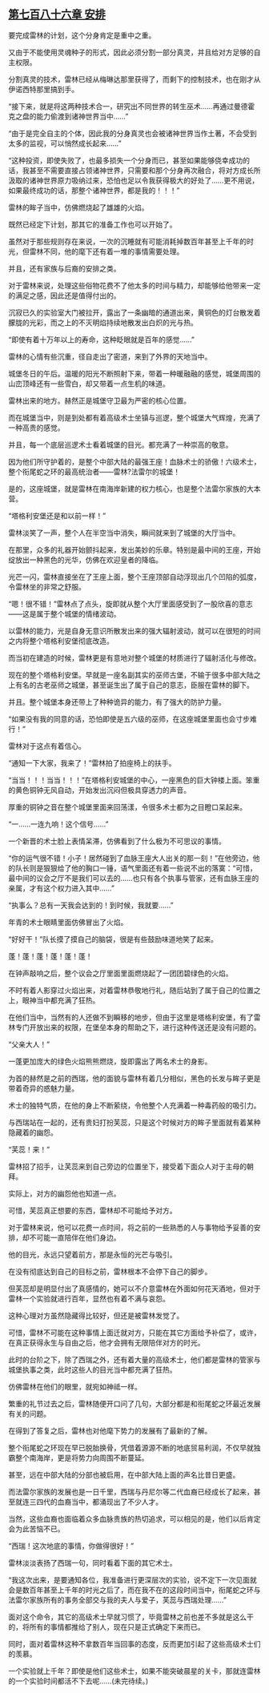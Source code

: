 ## [第七百八十六章 安排](https://www.xxbiquge.com/11_11222/9007501.html)


  要完成雷林的计划，这个分身肯定是重中之重。

  又由于不能使用灵魂种子的形式，因此必须分割一部分真灵，并且给对方足够的自主权限。

  分割真灵的技术，雷林已经从梅琳达那里获得了，而剩下的控制技术，也在刚才从伊诺西特那里搞到手。

  “接下来，就是将这两种技术合一，研究出不同世界的转生巫术……再通过曼德霍克之盘的能力偷渡到诸神世界当中……”

  “由于是完全自主的个体，因此我的分身真灵也会被诸神世界当作土著，不会受到太多的监视，可以悄然成长起来……”

  “这种投资，即使失败了，也最多损失一个分身而已，甚至如果能够侥幸成功的话，我甚至不需要直接占领诸神世界，只需要和那个分身再次融合，将对方成长所汲取的诸神世界原力吸纳过来，恐怕也足以令我获得极大的好处了……更不用说，如果最终成功的话，那整个诸神世界，都是我的！！！”

  雷林的眸子当中，仿佛燃烧起了雄雄的火焰。

  既然已经定下计划，那其它的准备工作也可以开始了。

  虽然对于那些规则存在来说，一次的沉睡就有可能消耗掉数百年甚至上千年的时光，但雷林不同，他的麾下还有着一堆的事情需要处理。

  并且，还有家族与后裔的安排之类。

  对于雷林来说，处理这些俗物花费不了他太多的时间与精力，却能够给他带来一定的满足之感，因此还是值得付出的。

  沉寂已久的实验室大门被拉开，露出了一条幽暗的通道出来，黄铜色的灯台散发着朦胧的光彩，而之上的不灭明焰持续地散发出白炽的光与热。

  “即使有着十万年以上的寿命，这种眨眼就是百年的感觉……”

  雷林的心情有些沉重，径自走出了密道，来到了外界的天地当中。

  城堡冬日的午后。温暖的阳光不断照射下来，带着一种暖融融的感觉，城堡周围的山峦顶峰还有一些雪白，却又带着一点生机的味道。

  雷林出来的地方。赫然正是城堡守卫最为严密的核心位置。

  而在城堡当中，则是到处都有着高级术士坐镇与巡逻，整个城堡大气辉煌，充满了一种高贵的感觉。

  并且，每一个底层巡逻术士看着城堡的目光。都充满了一种崇高的敬意。

  因为他们所守护着的，是整个中部大陆的最强王座！血脉术士的骄傲！六级术士，整个衔尾蛇之环的最高统治者——雷林?法雷尔的城堡！

  是的，这座城堡，就是雷林在南海岸新建的权力核心，也是整个法雷尔家族的大本营。

  “塔格利安堡还是和以前一样！”

  雷林淡笑了一声，整个人在半空当中消失，瞬间就来到了城堡的大厅当中。

  在那里，众多的礼器开始颤抖起来，发出美妙的乐章。特别是最中间的王座，开始绽放出一种黑色的光华，仿佛在欢迎皇者的降临。

  光芒一闪，雷林直接坐在了王座上面，整个王座顶部自动浮现出几个凹陷的弧度，令雷林坐的非常之舒服。

  “嗯！很不错！”雷林点了点头，旋即就从整个大厅里面感受到了一股欣喜的意志——这是属于整个城堡的情绪波动。

  以雷林的能力，光是自身无意识所散发出来的强大辐射波动，就可以在很短的时间之内将整个塔格利安堡彻底改造。

  而当初在建造的时候，雷林更是有意地对整个城堡的材质进行了辐射活化与修改。

  现在的整个塔格利安堡。早就是一座名副其实的巫师古堡，不输于很多中部大陆之上有名的古老巫师之城堡，甚至诞生出了属于自己的意志，臣服在雷林的脚下。

  并且。整个城堡本身还带上了种种诡异的能力，有了强大的防护力量。

  “如果没有我的同意的话，恐怕即使是五六级的巫师，在这座城堡里面也会寸步难行！”

  雷林对于这点有着信心。

  “通知一下大家，我来了！”雷林拍了拍座椅上的扶手。

  “当当！！！当当！！！”在塔格利安城堡的中心，一座黑色的巨大钟楼上面。笨重的黄色铜钟无风自动，开始发出沉闷但极具穿透力的声音。

  厚重的铜钟之音在整个城堡里面来回荡漾，令很多术士都为之目瞪口呆起来。

  “一……一连九响！这个信号……”

  一个新晋的术士脸上表情呆滞，仿佛看到了什么极为不可思议的事情。

  “你的运气很不错！小子！居然碰到了血脉王座大人出关的那一刻！”在他旁边，他的队长则是狠狠给了他的胸口一锤，语气里面还有着一些说不出的落寞：“可惜，最中间的议会之厅不是我们可以去的……也只有各个执事与管家，还有血脉王座的亲属，才有这个权力进入其中……”

  “执事么？总有一天我会达到的！到时候，我就要……”

  年青的术士眼睛里面仿佛冒出了火焰。

  “好好干！”队长摸了摸自己的脑袋，很是有些鼓励味道地笑了起来。

  蓬！蓬！蓬！蓬！蓬！蓬！

  在钟声敲响之后，整个议会之厅里面里面燃烧起了一团团碧绿色的火焰。

  不时有着人影穿过火焰出来，对着雷林恭敬地行礼，随后站到了属于自己的位置之上，眼神当中都充满了狂热。

  在他们当中，当然有的人还做不到瞬移的地步，但由于这里是塔格利安堡，有了雷林专门开放出来的权限，在堡垒本身的帮助之下，进行这种传送还是没有问题的。

  “父亲大人！”

  一蓬更加庞大的绿色火焰熊熊燃烧，旋即露出了两名术士的身影。

  为首的赫然是之前的西瑞，他的面貌与雷林有着几分相似，黑色的长发与眸子更是带着奇异的惑魅力量。

  术士的独特气质，在他的身上不断萦绕，令他整个人充满着一种毒药般的吸引力。

  与西瑞站在一起的，还有贵妇打扮芙蕊，只是这个时候对方的眸子里面就有着某种隐藏着的幽怨。

  “芙蕊！来！”

  雷林招了招手，让芙蕊来到自己旁边的位置坐下，接受着下面众人对于主母的朝拜。

  实际上，对方的幽怨他也知道一点。

  可惜，芙蕊真正想要的东西，雷林却不可能给予对方。

  对于雷林来说，他可以花费一点时间，将之前的一些熟悉的人与事物给予妥善的安排，却不可能一直陪伴在他们身边。

  他的目光，永远只望着前方，那是永恒的光芒与吸引。

  在没有彻底达到自己的目标之前，雷林根本不会停下自己的脚步。

  但芙蕊却是明显付出了真感情的，她可以不介意雷林在外面如何花天酒地，但对于雷林一个实验就进行百年，显然也有着不满与哀怨。

  这种心理对方虽然隐藏得比较好，但还是被雷林发觉了。

  可惜，雷林不可能在这种事情上面迁就对方，只能在其它方面给予补偿了，或许，在真正获得永生与自由之后，他才会拥有无限陪伴对方的时光。

  此时的台阶之下，除了西瑞之外，还有着大量的高级术士，他们都是雷林的管家与城堡执事之类，此时这些人的目光当中都充满了狂热。

  仿佛雷林在他们的眼里，就宛如神祗一样。

  繁重的礼节过去之后，雷林随便开口问了几句，大部分都是和衔尾蛇之环最近发展有关的问题。

  在得到了答复之后，雷林也对他麾下势力的发展有了最新的了解。

  整个衔尾蛇之环现在早已脱胎换骨，凭借着源源不断的地底贸易利润，不仅早就独霸整个南海岸，更是将势力向周围不断蔓延。

  甚至，远在中部大陆的分部也被启用，在中部大陆上面的声名比昔日更盛。

  而法雷尔家族的发展也是一日千里，西瑞与丹尼尔等二代血裔已经成长了起来，甚至就连三四代的血裔当中，都涌现出了不少人才。

  当然，这些血裔也面临着众多血脉贵族的热切追求，可以相见的是，他们以后肯定会为此苦恼不已。

  “西瑞！这次地底的事情，你做得很好！”

  雷林淡淡表扬了西瑞一句，同时看着下面的其它术士。

  “我这次出来，是要通知各位，我准备进行更深层次的实验，说不定下一次见面就会是数百年甚至上千年的时光之后了，而在我不在的这段时间当中，衔尾蛇之环与法雷尔家族所有的事务全部交与我的夫人与爱子，芙蕊与西瑞处理……”

  面对这个命令，其它的高级术士早就习惯了，毕竟雷林之前也差不多就是这么干的，将所有的事情都推给了别人，现在只是正式确定下来而已。

  同时，面对着雷林这种不拿数百年当回事的态度，反而更加引起了这些高级术士们的羡慕。

  一个实验就上千年？即使是他们这些术士，如果不能突破晨星的关卡，那就连雷林的一个实验时间都活不下去呢……(未完待续。)

